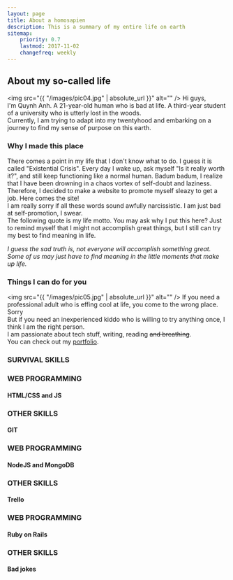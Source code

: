 ```yaml
---
layout: page
title: About a homosapien
description: This is a summary of my entire life on earth
sitemap:
    priority: 0.7
    lastmod: 2017-11-02
    changefreq: weekly
---
```

## About my so-called life

<span class="image left"><img src="{{ "/images/pic04.jpg" | absolute_url }}" alt="" /></span>
Hi guys,<br>
I'm Quynh Anh. A 21-year-old human who is bad at life. A third-year student of a university who is utterly lost in the woods.<br>
Currently, I am trying to adapt into my twentyhood and embarking on a journey to find my
sense of purpose on this earth. <br>

### Why I made this place
<div class="box">
  There comes a point in my life that I don't know what to do. I guess it is called "Existential Crisis". Every day I wake up, ask myself "Is it really worth it?", and still keep functioning like a normal human. Badum badum, I realize that I have been drowning in a chaos vortex of self-doubt and laziness.<br>
  Therefore, I decided to make a website to promote myself sleazy to get a job. Here comes the site!<br>
  I am really sorry if all these words sound awfully narcissistic. I am just bad at self-promotion, I swear.<br>
  The following quote is my life motto. You may ask why I put this here? Just to remind myself that I might not accomplish great things, but I still can try my best to find meaning in life.
  <p><em>
I guess the sad truth is, not everyone will accomplish something great. Some of us may just have to find meaning in the little moments that make up life.
  </em></p>
</div>

### Things I can do for you

<span class="image right"><img src="{{ "/images/pic05.jpg" | absolute_url }}" alt="" /></span>
If you need a professional adult who is effing cool at life, you come to the wrong place. Sorry<br>
But if you need an inexperienced kiddo who is willing to try anything once, I think I am the right person.<br>
I am passionate about tech stuff, writing, reading <strike>and breathing</strike>.<br>
You can check out my <a href="https://annhoang191.github.io/" target="_blank">portfolio</a>.


### SURVIVAL SKILLS
<div class="row">
  <div class="6u 12u$(small)">
    <div class="card bg-cyan">
      <div class="card-body">
        <div class="card-block">
          <div class="media">
            <div class="row">
              <div class="col-md-10">
                <div class="media-body statistic-content">
                  <h3 class="skill-head">WEB PROGRAMMING</h3>
                  <h4>HTML/CSS and JS</h4>
                </div>
              </div>
              <div class="col-md-2">
                <div class="media-right icon">
                  <i class="fa fa-html5" aria-hidden="true"></i>
                </div>
              </div>
            </div>
          </div>
        </div>
      </div>
    </div>
  </div>

  <div class="6u 12u$(small)">
    <div class="card bg-cyan">
      <div class="card-body">
        <div class="card-block">
          <div class="media">
            <div class="row">
              <div class="col-md-10">
                <div class="media-body statistic-content">
                  <h3 class="skill-head">OTHER SKILLS</h3>
                  <h4>GIT</h4>
                </div>
              </div>
              <div class="col-md-2">
                <div class="media-right icon">
                  <i class="fa fa-code-fork" aria-hidden="true"></i>
                </div>
              </div>
            </div>
          </div>
        </div>
      </div>
    </div>
  </div>

  <div class="6u 12u$(small)">
    <div class="card bg-cyan">
      <div class="card-body">
        <div class="card-block">
          <div class="media">
            <div class="row">
              <div class="col-md-10">
                <div class="media-body statistic-content">
                  <h3 class="skill-head">WEB PROGRAMMING</h3>
                  <h4>NodeJS and MongoDB</h4>
                </div>
              </div>
              <div class="col-md-2">
                <div class="media-right icon">
                  <i class="fa fa-database" aria-hidden="true"></i>
                </div>
              </div>
            </div>
          </div>
        </div>
      </div>
    </div>
  </div>

  <div class="6u 12u$(small)">
    <div class="card bg-cyan">
      <div class="card-body">
        <div class="card-block">
          <div class="media">
            <div class="row">
              <div class="col-md-10">
                <div class="media-body statistic-content">
                  <h3 class="skill-head">OTHER SKILLS</h3>
                  <h4>Trello</h4>
                </div>
              </div>
              <div class="col-md-2">
                <div class="media-right icon">
                  <i class="fa fa-trello" aria-hidden="true"></i>
                </div>
              </div>
            </div>
          </div>
        </div>
      </div>
    </div>
  </div>

  <div class="6u 12u$(small)">
    <div class="card bg-cyan">
      <div class="card-body">
        <div class="card-block">
          <div class="media">
            <div class="row">
              <div class="col-md-10">
                <div class="media-body statistic-content">
                  <h3 class="skill-head">WEB PROGRAMMING</h3>
                  <h4>Ruby on Rails</h4>
                </div>
              </div>
              <div class="col-md-2">
                <div class="media-right icon">
                  <i class="fa fa-diamond" aria-hidden="true"></i>
                </div>
              </div>
            </div>
          </div>
        </div>
      </div>
    </div>
  </div>

  <div class="6u 12u$(small)">
    <div class="card bg-cyan">
      <div class="card-body">
        <div class="card-block">
          <div class="media">
            <div class="row">
              <div class="col-md-10">
                <div class="media-body statistic-content">
                  <h3 class="skill-head">OTHER SKILLS</h3>
                  <h4>Bad jokes</h4>
                </div>
              </div>
              <div class="col-md-2">
                <div class="media-right icon">
                  <i class="fa fa-commenting" aria-hidden="true"></i>
                </div>
              </div>
            </div>
          </div>
        </div>
      </div>
    </div>
  </div>
</div>
